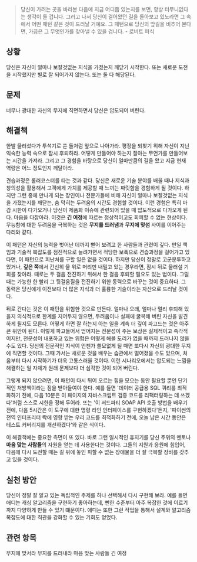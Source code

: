 > 당신이 가려는 곳을 바라본 다음에 지금 어디쯤 있는지를 보면, 항상 터무니없다는 생각이 들 겁니다. 그러고 나서 당신이 걸어왔던 길을 돌아보고 있노라면 그 속에서 어떤 패턴 같은 것이 드러날 거예요. 그 패턴으로 당신의 앞길을 비추어 본다면, 가끔은 그 무엇인가를 찾아낼 수 있을 겁니다. - 로버트 퍼식

## 상황
당신은 자신이 얼마나 보잘것없는 지식을 가졌는지 깨닫기 시작한다. 또는 새로운 도전을 시작했지만 별로 잘 되어가지 않는다. 또는 둘 다 해당된다. 

## 문제
너무나 광대한 자신의 무지에 직면하면서 당신은 압도되어 버린다.

## 해결책
한발 물러섰다가 투석기로 쏜 돌처럼 앞으로 나아가라. 평정을 되찾기 위해 자신이 지닌 익숙한 능력 속으로 잠시 후퇴하라. 어떻게 만들어야 하는지 잘아는 무언가를 만들어보는 시간을 가져라. 그리고 그 경험을 바탕으로 당신이 얼마만큼의 길을 왔고 지금 현재 역량은 어느 정도인지 깨달아라.

견습과정은 롤러코스터를 타는 것과 같다. 당신은 새로운 기술 분야를 배울 때나 지식과 창의성을 활용해서 고객에게 가치를 제공할 때 느끼는 짜릿함을 경험하게 될 것이다. 하지만 그런 중에 만나게 되는 장인이나 전문가들에 비해 자신이 얼마나 보잘것없는 지식을 가졌는지를 깨닫는, 숨 막히는 두려움의 시간도 경험할 것이다. 이런 경험은 특히 마감 시한이 다가오거나 당신이 제품화 이슈에 관련되어 있을 때 압도적으로 다가오게 된다. 마음을 다잡아라. 이것은 **긴 여정**에 따르는 정상적이고도 회피할 수 없는 현상이다. 무능함에 대한 두려움을 극복하는 것은 **무지를 드러냄**과 **무지에 맞섬** 사이를 이어주는 다리와 같다.

이 패턴은 자신의 능력을 벗어난 데까지 뻗어 보려고 한 사람들과 관련이 깊다. 만일 책임과 기술적 복잡도를 점진적으로 늘려가면서 적당한 보폭으로 견습과정을 걸어가고 있다면, 이 패턴으로 피난처를 구할 일은 없을 것이다. 하지만 당신이 정말로 고군분투하고 있거나, **깊은 쪽**에서 간신히 물 위로 머리만 내밀고 있는 경우라면, 잠시 뒤로 물러설 기회를 찾아라. 때로는 두 걸음 전진하기 위해서 한 걸음 후퇴할 필요도 있는 법이다. 그럴 때는 가능한 한 빨리 그 뒷걸음질을 전진하기 위한 동력으로 바꾸는 것이 중요하다. 그 동력은 당신에게 이전보다 더 많은 지식과 더 훌륭한 기술이라는 자산으로 드러날 것이다.

뒤로 간다는 것은 이 패턴을 위험한 것으로 만든다. 얼마나 오래, 얼마나 멀리 후퇴해 있을지 의식적으로 한계를 지어두지 않으면, 두려움이나 실패에 굴복해 버린 자신을 발견하게 될지도 모른다. 어떻게 하면 잘 하는지 아는 일을 계속 더 깊이 파고드는 것은 아주 큰 위안이 된다. 이렇게 파고들어서 얻어지는 전문성이 주는 보상은 실제적이고 즉각적이지만, 전문성이 내포하고 있는 위험은 어떻게 해볼 도리가 없을 때까지 드러나지 않을 수도 있다. 당신의 전문적인 지식이 언젠가 쓸모없게 될 때면 또다시 자신의 광대한 무지에 직면할 것이다. 그때 가서는 새로운 것을 배우는 습관에서 멀어졌을 수도 있으며, 처음부터 다시 시작하기가 더욱 고통스러울 것이다. 이런 시나리오에서는 압도되는 느낌을 해결하는 일 자체가 원래 문제보다 더 심각한 것이 되어 버린다.

그렇게 되지 않으려면, 이 패턴이 다시 튀어 오르는 힘을 모으는 동안 필요할 뿐인 단기적인 처방책이라는 점을 받아들여야 한다. 예를 들면 '데이터 공급용 SQL 쿼리를 최적화하기 전에, 다음 10분은 이 페이지의 자바스크립트 검증 코드를 리팩터링하는 데 쓰겠다'처럼 스스로 시한을 정해 두어라. 또는 '이 서드파티 SOAP API 호출 방법을 배우기 전에, 다음 5시간은 이 도구에 대한 명령 라인 인터페이스를 구현하겠다'든지, '파이썬의 전역 인터프리터 락에 영향 받는 우리 코드를 최적화하기 전에, 오늘 남은 시간 동안은 테스트 커버리지를 개선하겠다'와 같은 식이다.

이 해결책에는 중요한 측면이 또 있다. 바로 그런 일시적인 휴지기를 당신 주위의 멘토나 **마음 맞는 사람들**의 자원을 얻는 데 사용한다는 것이다. 그들의 지원과 응원에 힘입어, 다음에 다시 도전할 때는 길 위에 놓인 피할 수 없는 장애물을 더 잘 극복할 장비를 갖추고 있을 것이다.

## 실천 방안
당신이 정말 잘 알고 있는 독립적인 주제를 하나 선택해서 다시 구현해 보라. 예를 들면 애디는 캐싱 알고리즘을 구현하기 좋아하는데, 빤한 수준부터 아주 복잡한 것에 이르기까지 다양하게 만들 수 있기 떄문이다. 애디는 또한 그런 작업을 통해서 설계와 알고리즘 복잡도에 대한 직관을 강화할 수 있는 기회도 얻었다.

## 관련 항목
무지에 맞서라
무지를 드러내라
마음 맞는 사람들
긴 여정